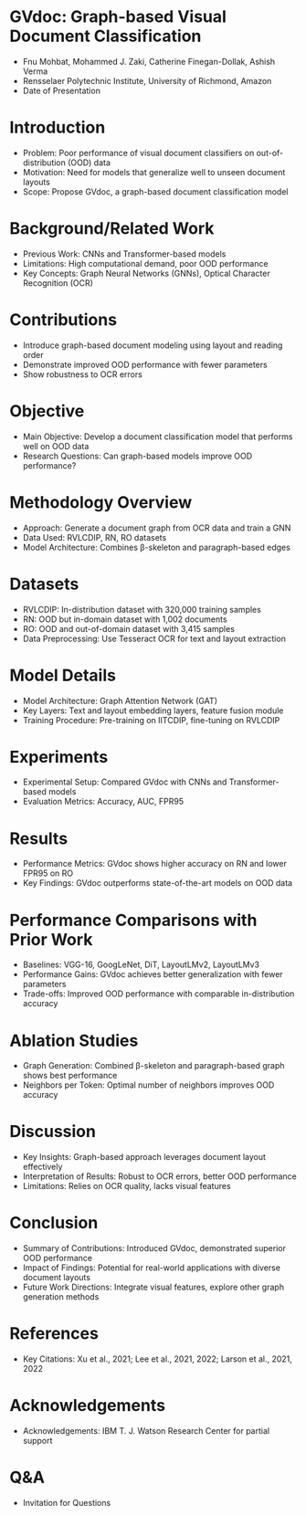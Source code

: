 # GVdoc: Graph-based Visual Document Classification

- Fnu Mohbat, Mohammed J. Zaki, Catherine Finegan-Dollak, Ashish Verma
- Rensselaer Polytechnic Institute, University of Richmond, Amazon
- Date of Presentation

# Introduction

- Problem: Poor performance of visual document classifiers on out-of-distribution (OOD) data
- Motivation: Need for models that generalize well to unseen document layouts
- Scope: Propose GVdoc, a graph-based document classification model

# Background/Related Work

- Previous Work: CNNs and Transformer-based models
- Limitations: High computational demand, poor OOD performance
- Key Concepts: Graph Neural Networks (GNNs), Optical Character Recognition (OCR)

# Contributions

- Introduce graph-based document modeling using layout and reading order
- Demonstrate improved OOD performance with fewer parameters
- Show robustness to OCR errors

# Objective

- Main Objective: Develop a document classification model that performs well on OOD data
- Research Questions: Can graph-based models improve OOD performance?

# Methodology Overview

- Approach: Generate a document graph from OCR data and train a GNN
- Data Used: RVLCDIP, RN, RO datasets
- Model Architecture: Combines β-skeleton and paragraph-based edges

# Datasets

- RVLCDIP: In-distribution dataset with 320,000 training samples
- RN: OOD but in-domain dataset with 1,002 documents
- RO: OOD and out-of-domain dataset with 3,415 samples
- Data Preprocessing: Use Tesseract OCR for text and layout extraction

# Model Details

- Model Architecture: Graph Attention Network (GAT)
- Key Layers: Text and layout embedding layers, feature fusion module
- Training Procedure: Pre-training on IITCDIP, fine-tuning on RVLCDIP

# Experiments

- Experimental Setup: Compared GVdoc with CNNs and Transformer-based models
- Evaluation Metrics: Accuracy, AUC, FPR95

# Results

- Performance Metrics: GVdoc shows higher accuracy on RN and lower FPR95 on RO
- Key Findings: GVdoc outperforms state-of-the-art models on OOD data

# Performance Comparisons with Prior Work

- Baselines: VGG-16, GoogLeNet, DiT, LayoutLMv2, LayoutLMv3
- Performance Gains: GVdoc achieves better generalization with fewer parameters
- Trade-offs: Improved OOD performance with comparable in-distribution accuracy

# Ablation Studies

- Graph Generation: Combined β-skeleton and paragraph-based graph shows best performance
- Neighbors per Token: Optimal number of neighbors improves OOD accuracy

# Discussion

- Key Insights: Graph-based approach leverages document layout effectively
- Interpretation of Results: Robust to OCR errors, better OOD performance
- Limitations: Relies on OCR quality, lacks visual features

# Conclusion

- Summary of Contributions: Introduced GVdoc, demonstrated superior OOD performance
- Impact of Findings: Potential for real-world applications with diverse document layouts
- Future Work Directions: Integrate visual features, explore other graph generation methods

# References

- Key Citations: Xu et al., 2021; Lee et al., 2021, 2022; Larson et al., 2021, 2022

# Acknowledgements

- Acknowledgements: IBM T. J. Watson Research Center for partial support

# Q&A

- Invitation for Questions
